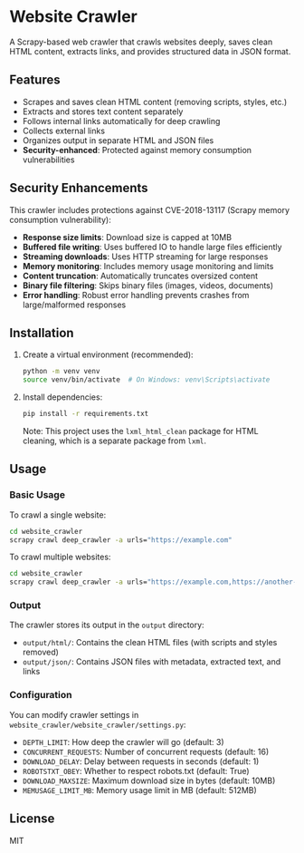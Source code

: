 # Website Crawler

A Scrapy-based web crawler that crawls websites deeply, saves clean HTML content, extracts links, and provides structured data in JSON format.

## Features

- Scrapes and saves clean HTML content (removing scripts, styles, etc.)
- Extracts and stores text content separately
- Follows internal links automatically for deep crawling
- Collects external links
- Organizes output in separate HTML and JSON files
- **Security-enhanced**: Protected against memory consumption vulnerabilities

## Security Enhancements

This crawler includes protections against CVE-2018-13117 (Scrapy memory consumption vulnerability):

- **Response size limits**: Download size is capped at 10MB
- **Buffered file writing**: Uses buffered IO to handle large files efficiently
- **Streaming downloads**: Uses HTTP streaming for large responses
- **Memory monitoring**: Includes memory usage monitoring and limits
- **Content truncation**: Automatically truncates oversized content
- **Binary file filtering**: Skips binary files (images, videos, documents)
- **Error handling**: Robust error handling prevents crashes from large/malformed responses

## Installation

1. Create a virtual environment (recommended):

   ```bash
   python -m venv venv
   source venv/bin/activate  # On Windows: venv\Scripts\activate
   ```

2. Install dependencies:

   ```bash
   pip install -r requirements.txt
   ```

   Note: This project uses the `lxml_html_clean` package for HTML cleaning, which is a separate package from `lxml`.

## Usage

### Basic Usage

To crawl a single website:

```bash
cd website_crawler
scrapy crawl deep_crawler -a urls="https://example.com"
```

To crawl multiple websites:

```bash
cd website_crawler
scrapy crawl deep_crawler -a urls="https://example.com,https://another-example.com"
```

### Output

The crawler stores its output in the `output` directory:

- `output/html/`: Contains the clean HTML files (with scripts and styles removed)
- `output/json/`: Contains JSON files with metadata, extracted text, and links

### Configuration

You can modify crawler settings in `website_crawler/website_crawler/settings.py`:

- `DEPTH_LIMIT`: How deep the crawler will go (default: 3)
- `CONCURRENT_REQUESTS`: Number of concurrent requests (default: 16)
- `DOWNLOAD_DELAY`: Delay between requests in seconds (default: 1)
- `ROBOTSTXT_OBEY`: Whether to respect robots.txt (default: True)
- `DOWNLOAD_MAXSIZE`: Maximum download size in bytes (default: 10MB)
- `MEMUSAGE_LIMIT_MB`: Memory usage limit in MB (default: 512MB)

## License

MIT
